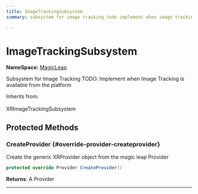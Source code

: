```yaml
---
title: ImageTrackingSubsystem
summary: subsystem for image tracking todo implement when image tracking is available from the platform 

---
```


# ImageTrackingSubsystem



**NameSpace:** 
[MagicLeap](/unity-api/api/UnityEngine.XR.MagicLeap/UnityEngine.XR.MagicLeap.md) 


Subsystem for Image Tracking TODO: Implement when Image Tracking is available from the platform   


Inherits from: <br></br>XRImageTrackingSubsystem




## Protected Methods

### CreateProvider {#override-provider-createprovider}

Create the generic XRProvider object from the magic leap Provider 

```csharp
protected override Provider CreateProvider()
```






**Returns**: A Provider



-----------

